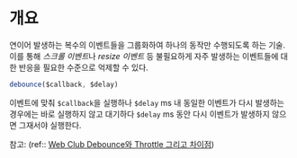 # 개요
연이어 발생하는 복수의 이벤트들을 그룹화하여 하나의 동작만 수행되도록 하는 기술. 이를 통해 *스크롤 이벤트*나 *resize 이벤트* 등 불필요하게 자주 발생하는 이벤트들에 대한 반응을 필요한 수준으로 억제할 수 있다.

```js
debounce($callback, $delay)
```

이벤트에 맞춰 `$callback`을 실행하나 `$delay` ms 내 동일한 이벤트가 다시 발생하는 경우에는 바로 실행하지 않고 대기하다 `$delay` ms 동안 다시 이벤트가 발생하지 않으면 그재서야 실행한다.

참고: (ref:: [Web Club Debounce와 Throttle 그리고 차이점](https://webclub.tistory.com/607))